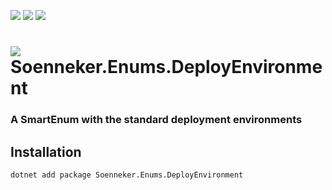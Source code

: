 [![](https://img.shields.io/nuget/v/Soenneker.Enums.DeployEnvironment.svg?style=for-the-badge)](https://www.nuget.org/packages/Soenneker.Enums.DeployEnvironment/)
[![](https://img.shields.io/github/actions/workflow/status/soenneker/soenneker.enums.deployenvironment/publish-package.yml?style=for-the-badge)](https://github.com/soenneker/soenneker.enums.deployenvironment/actions/workflows/publish-package.yml)
[![](https://img.shields.io/nuget/dt/Soenneker.Enums.DeployEnvironment.svg?style=for-the-badge)](https://www.nuget.org/packages/Soenneker.Enums.DeployEnvironment/)

# ![](https://user-images.githubusercontent.com/4441470/224455560-91ed3ee7-f510-4041-a8d2-3fc093025112.png) Soenneker.Enums.DeployEnvironment
### A SmartEnum with the standard deployment environments

## Installation

```
dotnet add package Soenneker.Enums.DeployEnvironment
```
